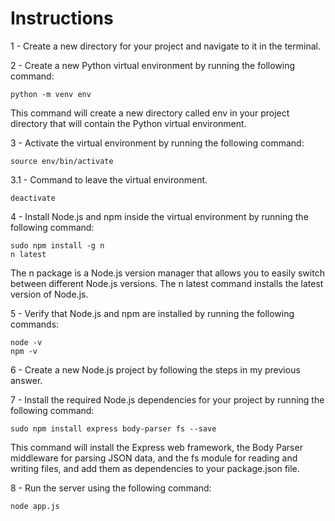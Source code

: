 # Instructions
1 - Create a new directory for your project and navigate to it in the terminal.

2 - Create a new Python virtual environment by running the following command:

```
python -m venv env
```

This command will create a new directory called env in your project directory that will contain the Python virtual environment.

3 - Activate the virtual environment by running the following command:

```
source env/bin/activate
```

3.1 - Command to leave the virtual environment.

```
deactivate
```

4 - Install Node.js and npm inside the virtual environment by running the following command:
```
sudo npm install -g n
n latest 
```

The n package is a Node.js version manager that allows you to easily switch between different Node.js versions. The n latest command installs the latest version of Node.js.

5 - Verify that Node.js and npm are installed by running the following commands:

```
node -v
npm -v
```

6 - Create a new Node.js project by following the steps in my previous answer.

7 - Install the required Node.js dependencies for your project by running the following command:

```
sudo npm install express body-parser fs --save
```

This command will install the Express web framework, the Body Parser middleware for parsing JSON data, and the fs module for reading and writing files, and add them as dependencies to your package.json file.

8 - Run the server using the following command:

```
node app.js
```


